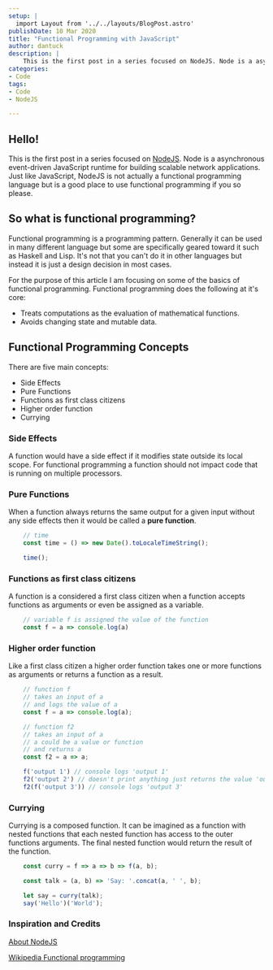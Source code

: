 ```yaml
---
setup: |
  import Layout from '../../layouts/BlogPost.astro'
publishDate: 10 Mar 2020
title: "Functional Programming with JavaScript"
author: dantuck
description: |
    This is the first post in a series focused on NodeJS. Node is a asynchronous event-driven JavaScript runtime for building scalable network applications. Just like JavaScript, NodeJS is not actually a functional programming language but is a good place to use functional programming if you so please.
categories:
- Code
tags:
- Code
- NodeJS

---
```

## Hello!

This is the first post in a series focused on [NodeJS](https://nodejs.org/en/about/ "NodeJS"). Node is a asynchronous event-driven JavaScript runtime for building scalable network applications. Just like JavaScript, NodeJS is not actually a functional programming language but is a good place to use functional programming if you so please.

## So what is functional programming?

Functional programming is a programming pattern. Generally it can be used in many different language but some are specifically geared toward it such as Haskell and Lisp. It's not that you can't do it in other languages but instead it is just a design decision in most cases.

For the purpose of this article I am focusing on some of the basics of functional programming. Functional programming does the following at it's core:

* Treats computations as the evaluation of mathematical functions.
* Avoids changing state and mutable data.

## Functional Programming Concepts

There are five main concepts:

* Side Effects
* Pure Functions
* Functions as first class citizens
* Higher order function
* Currying

### Side Effects

A function would have a side effect if it modifies state outside its local scope. For functional programming a function should not impact code that is running on multiple processors.

### Pure Functions

When a function always returns the same output for a given input without any side effects then it would be called a **pure function**.
```js
    // time 
    const time = () => new Date().toLocaleTimeString();

    time();
```
### Functions as first class citizens

A function is a considered a first class citizen when a function accepts functions as arguments
or even be assigned as a variable.
```js
    // variable f is assigned the value of the function
    const f = a => console.log(a)
```
### Higher order function

Like a first class citizen a higher order function takes one or more functions as arguments or returns a function as a result.
```js
    // function f 
    // takes an input of a
    // and logs the value of a
    const f = a => console.log(a);

    // function f2
    // takes an input of a
    // a could be a value or function
    // and returns a
    const f2 = a => a;

    f('output 1') // console logs 'output 1'
    f2('output 2') // doesn't print anything just returns the value 'output 2'
    f2(f('output 3')) // console logs 'output 3'
```
### Currying

Currying is a composed function. It can be imagined as a function with nested functions that each nested function has access to the outer functions arguments. The final nested function would return the result of the function.
```js
    const curry = f => a => b => f(a, b);

    const talk = (a, b) => 'Say: '.concat(a, ' ', b);

    let say = curry(talk);
    say('Hello')('World');
```
### Inspiration and Credits

[About NodeJS](https://nodejs.org/en/about/ "About NodeJS")

[Wikipedia Functional programming](https://en.wikipedia.org/wiki/Functional_programming "Wikipedia Functional programming")